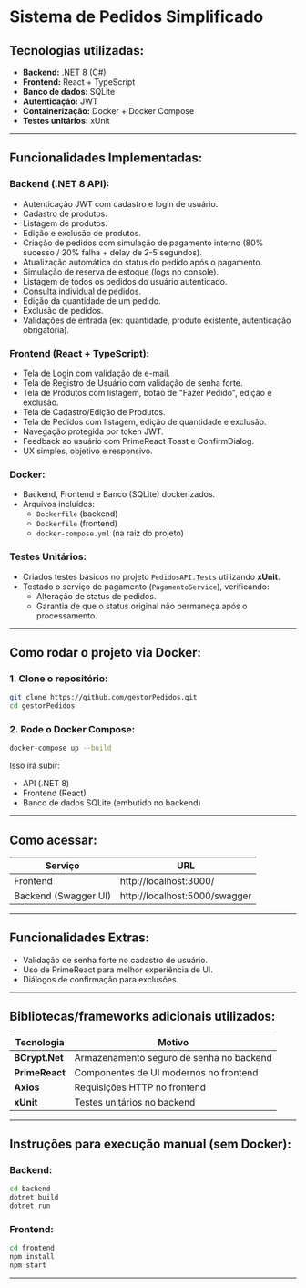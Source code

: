 
# Sistema de Pedidos Simplificado

## Tecnologias utilizadas:

- **Backend:** .NET 8 (C#)
- **Frontend:** React + TypeScript
- **Banco de dados:** SQLite
- **Autenticação:** JWT
- **Containerização:** Docker + Docker Compose
- **Testes unitários:** xUnit

---

## Funcionalidades Implementadas:

### Backend (.NET 8 API):

- Autenticação JWT com cadastro e login de usuário.
- Cadastro de produtos.
- Listagem de produtos.
- Edição e exclusão de produtos.
- Criação de pedidos com simulação de pagamento interno (80% sucesso / 20% falha + delay de 2-5 segundos).
- Atualização automática do status do pedido após o pagamento.
- Simulação de reserva de estoque (logs no console).
- Listagem de todos os pedidos do usuário autenticado.
- Consulta individual de pedidos.
- Edição da quantidade de um pedido.
- Exclusão de pedidos.
- Validações de entrada (ex: quantidade, produto existente, autenticação obrigatória).

### Frontend (React + TypeScript):

- Tela de Login com validação de e-mail.
- Tela de Registro de Usuário com validação de senha forte.
- Tela de Produtos com listagem, botão de "Fazer Pedido", edição e exclusão.
- Tela de Cadastro/Edição de Produtos.
- Tela de Pedidos com listagem, edição de quantidade e exclusão.
- Navegação protegida por token JWT.
- Feedback ao usuário com PrimeReact Toast e ConfirmDialog.
- UX simples, objetivo e responsivo.

### Docker:

- Backend, Frontend e Banco (SQLite) dockerizados.
- Arquivos incluídos:
  - `Dockerfile` (backend)
  - `Dockerfile` (frontend)
  - `docker-compose.yml` (na raiz do projeto)

### Testes Unitários:

- Criados testes básicos no projeto `PedidosAPI.Tests` utilizando **xUnit**.
- Testado o serviço de pagamento (`PagamentoService`), verificando:
  - Alteração de status de pedidos.
  - Garantia de que o status original não permaneça após o processamento.

---

## Como rodar o projeto via Docker:

### 1. Clone o repositório:

```bash
git clone https://github.com/gestorPedidos.git
cd gestorPedidos
```

### 2. Rode o Docker Compose:

```bash
docker-compose up --build
```

Isso irá subir:

- API (.NET 8)
- Frontend (React)
- Banco de dados SQLite (embutido no backend)

---

## Como acessar:

| Serviço | URL |
|--------|---|
| Frontend | http://localhost:3000/ |
| Backend (Swagger UI) | http://localhost:5000/swagger |

---

## Funcionalidades Extras:

- Validação de senha forte no cadastro de usuário.
- Uso de PrimeReact para melhor experiência de UI.
- Diálogos de confirmação para exclusões.

---

## Bibliotecas/frameworks adicionais utilizados:

| Tecnologia     | Motivo                                   |
| -------------- | ---------------------------------------- |
| **BCrypt.Net** | Armazenamento seguro de senha no backend |
| **PrimeReact** | Componentes de UI modernos no frontend   |
| **Axios**      | Requisições HTTP no frontend             |
| **xUnit**      | Testes unitários no backend              |

---

## Instruções para execução manual (sem Docker):

### Backend:

```bash
cd backend
dotnet build
dotnet run
```

### Frontend:

```bash
cd frontend
npm install
npm start
```

---